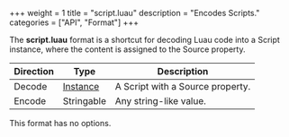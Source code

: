 +++
weight = 1
title = "script.luau"
description = "Encodes Scripts."
categories = ["API", "Format"]
+++

The **script.luau** format is a shortcut for decoding Luau code into a
Script instance, where the content is assigned to the Source property.

| Direction | Type | Description |
| --- | --- | --- |
| Decode | [Instance](/api/types/Instance) | A Script with a Source property. |
| Encode | Stringable | Any string-like value. |

This format has no options.